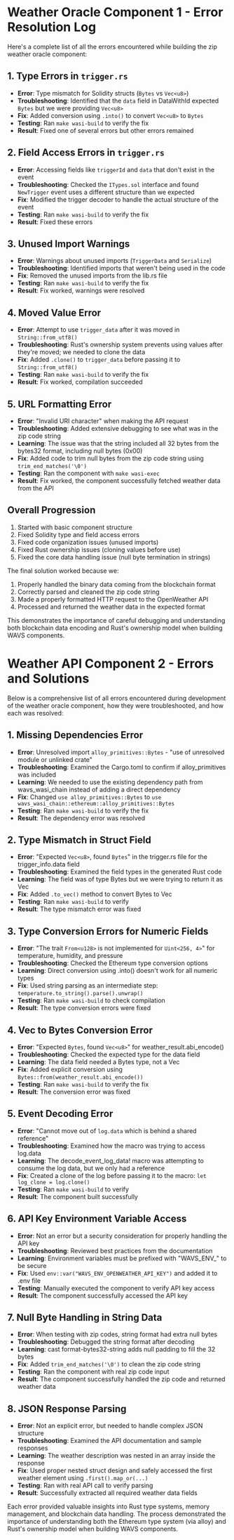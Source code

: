 # Weather Oracle Component 1 - Error Resolution Log

Here's a complete list of all the errors encountered while building the zip weather oracle component:

## 1. Type Errors in `trigger.rs`
- **Error**: Type mismatch for Solidity structs (`Bytes` vs `Vec<u8>`)
- **Troubleshooting**: Identified that the `data` field in DataWithId expected `Bytes` but we were providing `Vec<u8>`
- **Fix**: Added conversion using `.into()` to convert `Vec<u8>` to `Bytes`
- **Testing**: Ran `make wasi-build` to verify the fix
- **Result**: Fixed one of several errors but other errors remained

## 2. Field Access Errors in `trigger.rs`
- **Error**: Accessing fields like `triggerId` and `data` that don't exist in the event
- **Troubleshooting**: Checked the `ITypes.sol` interface and found `NewTrigger` event uses a different structure than we expected
- **Fix**: Modified the trigger decoder to handle the actual structure of the event
- **Testing**: Ran `make wasi-build` to verify the fix
- **Result**: Fixed these errors

## 3. Unused Import Warnings
- **Error**: Warnings about unused imports (`TriggerData` and `Serialize`)
- **Troubleshooting**: Identified imports that weren't being used in the code
- **Fix**: Removed the unused imports from the lib.rs file
- **Testing**: Ran `make wasi-build` to verify the fix
- **Result**: Fix worked, warnings were resolved

## 4. Moved Value Error
- **Error**: Attempt to use `trigger_data` after it was moved in `String::from_utf8()`
- **Troubleshooting**: Rust's ownership system prevents using values after they're moved; we needed to clone the data
- **Fix**: Added `.clone()` to `trigger_data` before passing it to `String::from_utf8()`
- **Testing**: Ran `make wasi-build` to verify the fix
- **Result**: Fix worked, compilation succeeded

## 5. URL Formatting Error
- **Error**: "Invalid URI character" when making the API request
- **Troubleshooting**: Added extensive debugging to see what was in the zip code string
- **Learning**: The issue was that the string included all 32 bytes from the bytes32 format, including null bytes (0x00)
- **Fix**: Added code to trim null bytes from the zip code string using `trim_end_matches('\0')`
- **Testing**: Ran the component with `make wasi-exec` 
- **Result**: Fix worked, the component successfully fetched weather data from the API

## Overall Progression

1. Started with basic component structure
2. Fixed Solidity type and field access errors
3. Fixed code organization issues (unused imports)
4. Fixed Rust ownership issues (cloning values before use)
5. Fixed the core data handling issue (null byte termination in strings)

The final solution worked because we:
1. Properly handled the binary data coming from the blockchain format
2. Correctly parsed and cleaned the zip code string
3. Made a properly formatted HTTP request to the OpenWeather API
4. Processed and returned the weather data in the expected format

This demonstrates the importance of careful debugging and understanding both blockchain data encoding and Rust's ownership model when building WAVS components.

# Weather API Component 2 - Errors and Solutions

Below is a comprehensive list of all errors encountered during development of the weather oracle component, how they were troubleshooted, and how each was resolved:

## 1. Missing Dependencies Error
- **Error**: Unresolved import `alloy_primitives::Bytes` - "use of unresolved module or unlinked crate"
- **Troubleshooting**: Examined the Cargo.toml to confirm if alloy_primitives was included
- **Learning**: We needed to use the existing dependency path from wavs_wasi_chain instead of adding a direct dependency
- **Fix**: Changed `use alloy_primitives::Bytes` to `use wavs_wasi_chain::ethereum::alloy_primitives::Bytes`
- **Testing**: Ran `make wasi-build` to verify the fix
- **Result**: The dependency error was resolved

## 2. Type Mismatch in Struct Field
- **Error**: "Expected `Vec<u8>`, found `Bytes`" in the trigger.rs file for the trigger_info.data field
- **Troubleshooting**: Examined the field types in the generated Rust code
- **Learning**: The field was of type Bytes but we were trying to return it as Vec<u8>
- **Fix**: Added `.to_vec()` method to convert Bytes to Vec<u8>
- **Testing**: Ran `make wasi-build` to verify
- **Result**: The type mismatch error was fixed

## 3. Type Conversion Errors for Numeric Fields
- **Error**: "The trait `From<u128>` is not implemented for `Uint<256, 4>`" for temperature, humidity, and pressure
- **Troubleshooting**: Checked the Ethereum type conversion options
- **Learning**: Direct conversion using .into() doesn't work for all numeric types
- **Fix**: Used string parsing as an intermediate step: `temperature.to_string().parse().unwrap()`
- **Testing**: Ran `make wasi-build` to check compilation
- **Result**: The type conversion errors were fixed

## 4. Vec<u8> to Bytes Conversion Error
- **Error**: "Expected `Bytes`, found `Vec<u8>`" for weather_result.abi_encode()
- **Troubleshooting**: Checked the expected type for the data field
- **Learning**: The data field needed a Bytes type, not a Vec<u8>
- **Fix**: Added explicit conversion using `Bytes::from(weather_result.abi_encode())`
- **Testing**: Ran `make wasi-build` to verify the fix
- **Result**: The conversion error was fixed

## 5. Event Decoding Error
- **Error**: "Cannot move out of `log.data` which is behind a shared reference"
- **Troubleshooting**: Examined how the macro was trying to access log.data
- **Learning**: The decode_event_log_data! macro was attempting to consume the log data, but we only had a reference
- **Fix**: Created a clone of the log before passing it to the macro: `let log_clone = log.clone()`
- **Testing**: Ran `make wasi-build` to verify
- **Result**: The component built successfully

## 6. API Key Environment Variable Access
- **Error**: Not an error but a security consideration for properly handling the API key
- **Troubleshooting**: Reviewed best practices from the documentation
- **Learning**: Environment variables must be prefixed with "WAVS_ENV_" to be secure
- **Fix**: Used `env::var("WAVS_ENV_OPENWEATHER_API_KEY")` and added it to .env file
- **Testing**: Manually executed the component to verify API key access
- **Result**: The component successfully accessed the API key

## 7. Null Byte Handling in String Data
- **Error**: When testing with zip codes, string format had extra null bytes
- **Troubleshooting**: Debugged the string format after decoding
- **Learning**: cast format-bytes32-string adds null padding to fill the 32 bytes
- **Fix**: Added `trim_end_matches('\0')` to clean the zip code string
- **Testing**: Ran the component with real zip code input
- **Result**: The component successfully handled the zip code and returned weather data

## 8. JSON Response Parsing
- **Error**: Not an explicit error, but needed to handle complex JSON structure
- **Troubleshooting**: Examined the API documentation and sample responses
- **Learning**: The weather description was nested in an array inside the response
- **Fix**: Used proper nested struct design and safely accessed the first weather element using `.first().map_or(...)`
- **Testing**: Ran with real API call to verify parsing
- **Result**: Successfully extracted all required weather data fields

Each error provided valuable insights into Rust type systems, memory management, and blockchain data handling. The process demonstrated the importance of understanding both the Ethereum type system (via alloy) and Rust's ownership model when building WAVS components.
